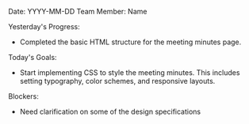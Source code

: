 Date: YYYY-MM-DD
Team Member: Name

Yesterday's Progress:

- Completed the basic HTML structure for the meeting minutes page.

Today's Goals:

- Start implementing CSS to style the meeting minutes. This includes setting typography, color schemes, and responsive layouts.

Blockers:

- Need clarification on some of the design specifications
